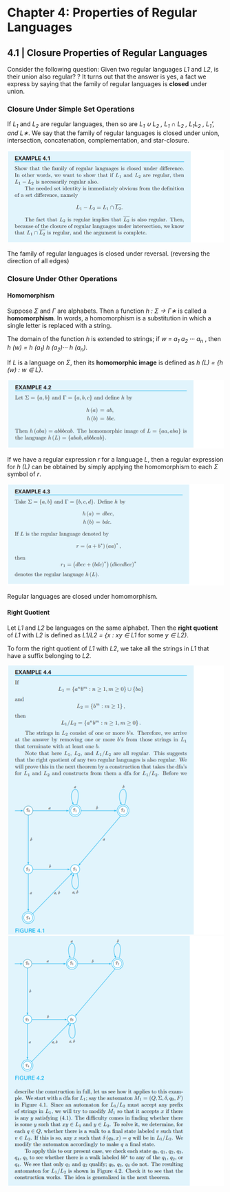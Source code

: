 # Chapter 4: Properties of Regular Languages
## 4.1 | Closure Properties of Regular Languages
Consider the following question: Given two regular languages _L1_ and _L2_, is
their union also regular? ? It turns out that the answer is yes, a fact we express by saying
that the family of regular languages is **closed** under union. 

### Closure Under Simple Set Operations
If _L<sub>1</sub>_ and _L<sub>2</sub>_ are regular languages, then so are _L<sub>1</sub> ∪ L<sub>2</sub> , L<sub>1</sub> ∩ L<sub>2</sub> , L<sub>1</sub>L<sub>2</sub> , L<sub>1</sub>', and L∗_. We say that the family of regular languages is closed under union,
intersection, concatenation, complementation, and star-closure.

![](https://github.com/stinsan/CS-3823-Theory-of-Computation/blob/master/Screenshots/toc-43.png)

The family of regular languages is closed under reversal. (reversing the direction of all edges)

### Closure Under Other Operations

#### Homomorphism
Suppose _Σ_ and _Γ_ are alphabets. Then a function _h : Σ → Γ∗_ is called a **homomorphism**. In words, a homomorphism is a substitution
in which a single letter is replaced with a string.

The domain of the function _h_ is extended to strings; if _w = a<sub>1</sub> a<sub>2</sub> ··· a<sub>n</sub>_ ,
then _h (w) = h (a<sub>1</sub>) h (a<sub>2</sub>)··· h (a<sub>n</sub>)_. 

If _L_ is a language on _Σ_, then its **homomorphic image** is defined as
_h (L) = {h (w) : w ∈ L}_.

![](https://github.com/stinsan/CS-3823-Theory-of-Computation/blob/master/Screenshots/toc-44.png)

If we have a regular expression _r_ for a language _L_, then a regular expression for _h (L)_ can be obtained by simply applying the homomorphism to each _Σ_ symbol of _r_.

![](https://github.com/stinsan/CS-3823-Theory-of-Computation/blob/master/Screenshots/toc-45.png)

Regular languages are closed under homomorphism.

#### Right Quotient
Let _L1_ and _L2_ be languages on the same alphabet. Then the **right quotient**
of _L1_ with _L2_ is defined as _L1/L2 = {x : xy ∈ L1_ for some _y ∈ L2}_.

To form the right quotient of _L1_ with _L2_, we take all the strings in _L1_
that have a suffix belonging to _L2_.

![](https://github.com/stinsan/CS-3823-Theory-of-Computation/blob/master/Screenshots/toc-46.png)
![](https://github.com/stinsan/CS-3823-Theory-of-Computation/blob/master/Screenshots/toc-47.png)
